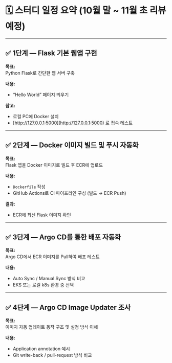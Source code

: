 # 🗓️ 스터디 일정 요약 (10월 말 ~ 11월 초 리뷰 예정)

---

## ✅ 1단계 — Flask 기본 웹앱 구현

**목표:**  
Python Flask로 간단한 웹 서버 구축

**내용:**  
- “Hello World” 페이지 띄우기

**참고:**  
- 로컬 PC에 Docker 설치  
- [http://127.0.0.1:5000](http://127.0.0.1:5000) 로 접속 테스트

---

## ✅ 2단계 — Docker 이미지 빌드 및 푸시 자동화

**목표:**  
Flask 앱을 Docker 이미지로 빌드 후 ECR에 업로드

**내용:**  
- `Dockerfile` 작성  
- GitHub Actions로 CI 파이프라인 구성 (빌드 → ECR Push)

**결과:**  
- ECR에 최신 Flask 이미지 확인

---

## ✅ 3단계 — Argo CD를 통한 배포 자동화

**목표:**  
Argo CD에서 ECR 이미지를 Pull하여 배포 테스트

**내용:**  
- Auto Sync / Manual Sync 방식 비교  
- EKS 또는 로컬 k8s 환경 중 선택

---

## ✅ 4단계 — Argo CD Image Updater 조사

**목표:**  
이미지 자동 업데이트 동작 구조 및 설정 방식 이해

**내용:**  
- Application annotation 예시  
- Git write-back / pull-request 방식 비교
